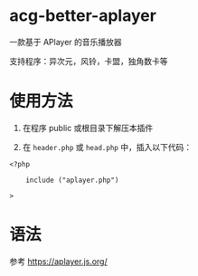 # acg-better-aplayer

一款基于 APlayer 的音乐播放器

支持程序：异次元，风铃，卡盟，独角数卡等

# 使用方法

1. 在程序 public 或根目录下解压本插件

2. 在 `header.php` 或 `head.php` 中，插入以下代码：

```
<?php

    include ("aplayer.php")
  
>
```

# 语法

参考 https://aplayer.js.org/
